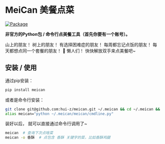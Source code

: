 # MeiCan 美餐点菜
[![Package](https://img.shields.io/pypi/v/meican.svg)](https://pypi.python.org/pypi/meican)

**非官方的Python包 / 命令行点美餐工具（首先你要有一个账号）。**

山上的朋友！
树上的朋友！
有选择困难症的朋友！
每周都忘记点饭的朋友！
每天都想点同一个套餐的朋友！
:ghost: 懒人们！
快快解放双手来点美餐吧~


## 安装 / 使用

通过pip安装：

```bash
pip install meican
```

或者是命令行安装：

```bash
git clone git@github.com:hui-z/meican.git ~/.meican && cd ~/.meican && pip install -r requirements.txt  # 用git把项目克隆到本地并且安装项目依赖
alias meican="python ~/.meican/meican/cmdline.py"
```

装好以后，
就可以直接通过命令行调用了~

```bash
meican  # 查询下次点啥菜
meican -o 香酥  # 点包含 香酥 关键字的菜，比如香酥鸡腿
```
